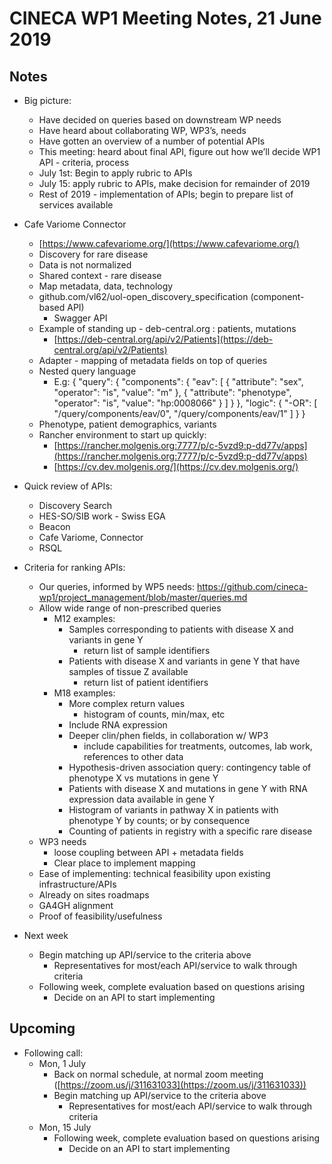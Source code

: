 # CINECA WP1 Meeting Notes, 21 June 2019

## Notes

- Big picture:
    - Have decided on queries based on downstream WP needs
    - Have heard about collaborating WP, WP3’s, needs
    - Have gotten an overview of a number of potential APIs
    - This meeting: heard about final API, figure out how we’ll decide WP1 API - criteria, process
    - July 1st: Begin to apply rubric to APIs
    - July 15: apply rubric to APIs, make decision for remainder of 2019
    - Rest of 2019 - implementation of APIs; begin to prepare list of services available


- Cafe Variome Connector
    - [https://www.cafevariome.org/](https://www.cafevariome.org/)
    - Discovery for rare disease
    - Data is not normalized
    - Shared context - rare disease
    - Map metadata, data, technology
    - github.com/vl62/uol-open_discovery_specification (component-based API)
        - Swagger API 
    - Example of standing up - deb-central.org : patients, mutations
        - [https://deb-central.org/api/v2/Patients](https://deb-central.org/api/v2/Patients)
    - Adapter - mapping of metadata fields on top of queries
    - Nested query language
        - E.g:
    {
      "query": {
        "components": {
          "eav": [
            {
              "attribute": "sex",
              "operator": "is",
              "value": "m"
            },
            {
              "attribute": "phenotype",
              "operator": "is",
              "value": "hp:0008066"
            }
          ]
        }
      },
      "logic": {
        "-OR": [
          "/query/components/eav/0",
          "/query/components/eav/1"
        ]
      }
    }
    - Phenotype, patient demographics, variants
    - Rancher environment to start up quickly:
        - [https://rancher.molgenis.org:7777/p/c-5vzd9:p-dd77v/apps](https://rancher.molgenis.org:7777/p/c-5vzd9:p-dd77v/apps)
        - [https://cv.dev.molgenis.org/](https://cv.dev.molgenis.org/)
    
- Quick review of APIs:
    - Discovery Search
    - HES-SO/SIB work - Swiss EGA
    - Beacon
    - Cafe Variome, Connector
    - RSQL
        
- Criteria for ranking APIs:
    - Our queries, informed by WP5 needs: https://github.com/cineca-wp1/project_management/blob/master/queries.md
    - Allow wide range of non-prescribed queries
        - M12 examples:
            - Samples corresponding to patients with disease X and variants in gene Y
                - return list of sample identifiers
            - Patients with disease X and variants in gene Y that have samples of tissue Z available
                - return list of patient identifiers
        - M18 examples:
            - More complex return values
                - histogram of counts, min/max, etc
            - Include RNA expression
            - Deeper clin/phen fields, in collaboration w/ WP3
                - include capabilities for treatments, outcomes, lab work, references to other data
            - Hypothesis-driven association query: contingency table of phenotype X vs mutations in gene Y
            - Patients with disease X and mutations in gene Y with RNA expression data available in gene Y
            - Histogram of variants in pathway X in patients with phenotype Y by counts; or by consequence
            - Counting of patients in registry with a specific rare disease
    - WP3 needs
        - loose coupling between API + metadata fields
        - Clear place to implement mapping
    - Ease of implementing: technical feasibility upon existing infrastructure/APIs
    - Already on sites roadmaps
    - GA4GH alignment
    - Proof of feasibility/usefulness

- Next week
    - Begin matching up API/service to the criteria above
        - Representatives for most/each API/service to walk through criteria
    - Following week, complete evaluation based on questions arising
        - Decide on an API to start implementing

## Upcoming

- Following call:
    - Mon, 1 July
        - Back on normal schedule, at normal zoom meeting ([https://zoom.us/j/311631033](https://zoom.us/j/311631033))
        - Begin matching up API/service to the criteria above
            - Representatives for most/each API/service to walk through criteria
    - Mon, 15 July
        - Following week, complete evaluation based on questions arising
            - Decide on an API to start implementing

